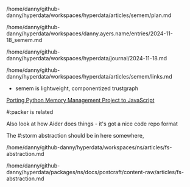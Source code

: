 /home/danny/github-danny/hyperdata/workspaces/hyperdata/articles/semem/plan.md

/home/danny/github-danny/hyperdata/workspaces/danny.ayers.name/entries/2024-11-18_semem.md

/home/danny/github-danny/hyperdata/workspaces/hyperdata/journal/2024-11-18.md

/home/danny/github-danny/hyperdata/workspaces/hyperdata/articles/semem/links.md

- semem is lightweight, componentized trustgraph

[Porting Python Memory Management Project to JavaScript](https://claude.ai/chat/0decba46-fb0b-4c13-a0b6-4fd645cd3113)

#:packer is related

Also look at how Aider does things - it's got a nice code repo format

The #:storm abstraction should be in here somewhere,

/home/danny/github-danny/hyperdata/workspaces/ns/articles/fs-abstraction.md

/home/danny/github-danny/hyperdata/packages/ns/docs/postcraft/content-raw/articles/fs-abstraction.md
